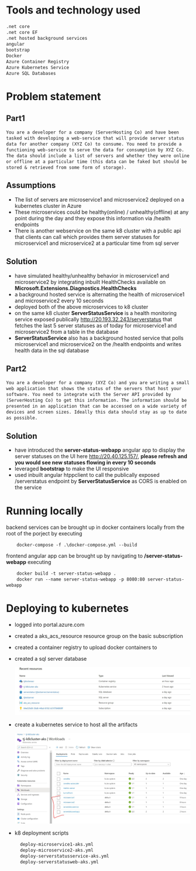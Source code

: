 # Tools and technology used
    .net core
    .net core EF
    .net hosted background services
    angular
    bootstrap
    Docker
    Azure Container Registry
    Azure Kubernetes Service
    Azure SQL Databases
    

# Problem statement

## Part1
    You are a developer for a company (ServerHosting Co) and have been tasked with developing a web-service that will provide server status data for another company (XYZ Co) to consume. You need to provide a functioning web-service to serve the data for consumption by XYZ Co. The data should include a list of servers and whether they were online or offline at a particular time (this data can be faked but should be stored & retrieved from some form of storage).

## Assumptions
* The list of servers are microservice1 and microservice2 deployed on a kubernetes cluster in Azure
* These microservices could be healthy(online) / unhealthy(offline) at any point during the day and they expose this information via /health endpoints
* There is another webservice on the same k8 cluster with a public api that clients can call which provides them server statuses for microservice1 and microservice2 at a particular time from sql server

## Solution
* have simulated healthy/unhealthy behavior in microservice1 and microservice2 by integrating inbuilt HealthChecks available on __Microsoft.Extensions.Diagnostics.HealthChecks__
* a background hosted service is alternating the health of microservice1 and microservice2 every 10 seconds
* deployed both of the above microservices to k8 cluster
* on the same k8 cluster __ServerStatusService__ is a health monitoring service exposed publically http://20.193.32.243/serverstatus that fetches the last 5 server statuses as of today for microservice1 and microservice2 from a table in the database
* __ServerStatusService__ also has a background hosted service that polls microservice1 and microservice2 on the /health endpoints and writes health data in the sql database


## Part2

    You are a developer for a company (XYZ Co) and you are writing a small web application that shows the status of the servers that host your software. You need to integrate with the Server API provided by (ServerHosting Co) to get this information. The information should be presented in an application that can be accessed on a wide variety of devices and screen sizes. Ideally this data should stay as up to date as possible.


## Solution

* have introduced the __server-status-webapp__ angular app to display the server statuses on the UI here http://20.40.125.157/, __please refresh and you would see new statuses flowing in every 10 seconds__
* leveraged __bootstrap__ to make the UI responsive
* used inbuilt angular htppclient to call the publically exposed /serverstatus endpoint by __ServerStatusService__ as CORS is enabled on the service
                                                                                                                                                                                
# Running locally
 backend services can be brought up in docker containers locally from the root of the porject by executing

        docker-compose -f .\docker-compose.yml --build

frontend angular app can be brought up by navigating to __/server-status-webapp__ executing

        docker build -t server-status-webapp .
        docker run --name server-status-webapp -p 8080:80 server-status-webapp
      
# Deploying to kubernetes
* logged into portal.azure.com
* created a aks_acs_resource resource group on the basic subscription
* created a container registry to upload docker containers to
* created a sql server database

    <img src="https://github.com/tapjyotmakkar/DotNetCoreHealth/blob/master/azure_resources.JPG">

* create a kubernetes service to host all the artifacts

    <img src="https://github.com/tapjyotmakkar/DotNetCoreHealth/blob/master/k8_resources.JPG">

* k8 deployment scripts

        deploy-microservice1-aks.yml
        deploy-microservice2-aks.yml
        deploy-serverstatusservice-aks.yml
        deploy-serverstatusweb-aks.yml
